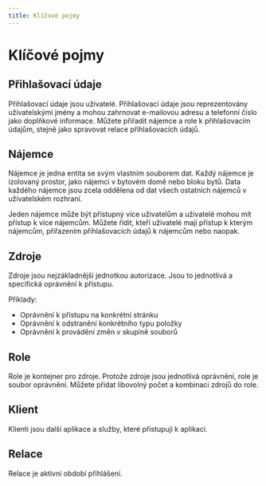 ```yaml
---
title: Klíčové pojmy
---
```


# Klíčové pojmy

## Přihlašovací údaje

Přihlašovací údaje jsou uživatelé. Přihlašovací údaje jsou reprezentovány uživatelskými jmény a mohou zahrnovat e-mailovou adresu a telefonní číslo jako doplňkové informace. Můžete přiřadit nájemce a role k přihlašovacím údajům, stejně jako spravovat relace přihlašovacích údajů.

## Nájemce

Nájemce je jedna entita se svým vlastním souborem dat. Každý nájemce je izolovaný prostor, jako nájemci v bytovém domě nebo bloku bytů. Data každého nájemce jsou zcela oddělena od dat všech ostatních nájemců v uživatelském rozhraní.

Jeden nájemce může být přístupný více uživatelům a uživatelé mohou mít přístup k více nájemcům. Můžete řídit, kteří uživatelé mají přístup k kterým nájemcům, přiřazením přihlašovacích údajů k nájemcům nebo naopak.

## Zdroje

Zdroje jsou nejzákladnější jednotkou autorizace. Jsou to jednotlivá a specifická oprávnění k přístupu.

Příklady:

* Oprávnění k přístupu na konkrétní stránku
* Oprávnění k odstranění konkrétního typu položky
* Oprávnění k provádění změn v skupině souborů

## Role

Role je kontejner pro zdroje. Protože zdroje jsou jednotlivá oprávnění, role je soubor oprávnění. Můžete přidat libovolný počet a kombinaci zdrojů do role.

## Klient

Klienti jsou další aplikace a služby, které přistupují k aplikaci.

## Relace

Relace je aktivní období přihlášení.